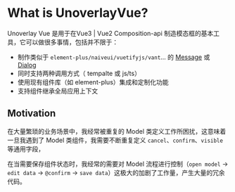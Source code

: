 # What is UnoverlayVue?

Unoverlay Vue 是用于在Vue3 | Vue2 Composition-api 制造模态框的基本工具，它可以做很多事情，包括并不限于：

- 制作类似于 `element-plus/naiveui/vuetifyjs/vant`... 的 [Message](https://element.eleme.cn/#/en-US/component/message) 或 [Dialog](https://element.eleme.cn/#/en-US/component/dialog)
- 同时支持两种调用方式（ tempalte 或 js/ts）
- 使用现有组件库（如 element-plus）集成和定制化功能
- 支持组件继承全局应用上下文

## Motivation

在大量繁琐的业务场景中，我经常被重复的 Model 类定义工作所困扰，这意味着一旦我遇到了 Model 类组件，我需要不断重复定义 `cancel`、`confirm`、`visible` 等通用字段，

在当需要保存组件状态时，我经常的需要对 Model 流程进行控制（`open model` -> `edit data` -> `@confirm` -> `save data`）这极大的加剧了工作量，产生大量的冗余代码。
